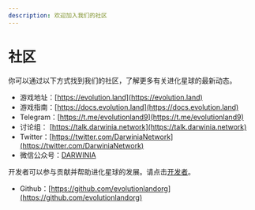 ```yaml
---
description: 欢迎加入我们的社区
---
```


# 社区

你可以通过以下方式找到我们的社区，了解更多有关进化星球的最新动态。

* 游戏地址：[https://evolution.land](https://evolution.land) 
* 游戏指南：[https://docs.evolution.land](https://docs.evolution.land)
* Telegram：[https://t.me/evolutionland9](https://t.me/evolutionland9)
* 讨论组： [https://talk.darwinia.network](https://talk.darwinia.network)
* Twitter：[https://twitter.com/DarwiniaNetwork](https://twitter.com/DarwiniaNetwork)
* 微信公众号：[DARWINIA](https://mp.weixin.qq.com/mp/homepage?__biz=MzU0Mzg4MjU2MA==&hid=3&sn=7ac0c912d150946556376766386c6ce1&scene=18)

开发者可以参与贡献并帮助进化星球的发展。请点击[开发者](developers.md)。

* Github：[https://github.com/evolutionlandorg](https://github.com/evolutionlandorg)

